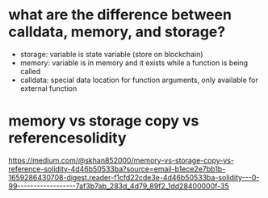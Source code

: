 # what are the difference between calldata, memory, and storage?

- storage: variable is state variable (store on blockchain)
- memory: variable is in memory and it exists while a function is being called
- calldata: special data location for function arguments, only available for external function

# memory vs storage copy vs referencesolidity

https://medium.com/@skhan852000/memory-vs-storage-copy-vs-reference-solidity-4d46b50533ba?source=email-b1ece2e7bb1b-1659286430708-digest.reader-f1cfd22cde3e-4d46b50533ba-solidity---0-99------------------7af3b7ab_283d_4d79_89f2_1dd28400000f-35

